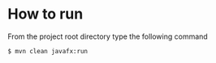 # How to run
From the project root directory type the following command
```
$ mvn clean javafx:run
```